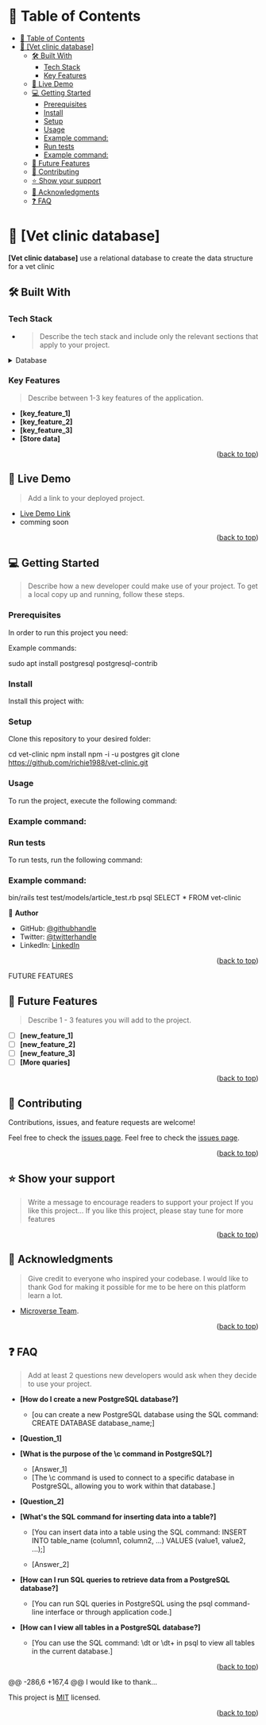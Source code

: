 
# 📗 Table of Contents

- [📗 Table of Contents](#-table-of-contents)
- [📖 \[Vet clinic database\] ](#-vet-clinic-database-)
  - [🛠 Built With ](#-built-with-)
    - [Tech Stack ](#tech-stack-)
    - [Key Features ](#key-features-)
  - [🚀 Live Demo ](#-live-demo-)
  - [💻 Getting Started ](#-getting-started-)
    - [Prerequisites](#prerequisites)
    - [Install](#install)
    - [Setup](#setup)
    - [Usage](#usage)
    - [Example command:](#example-command)
    - [Run tests](#run-tests)
    - [Example command:](#example-command-1)
  - [🔭 Future Features ](#-future-features-)
  - [🤝 Contributing ](#-contributing-)
  - [⭐️ Show your support ](#️-show-your-support-)
  - [🙏 Acknowledgments ](#-acknowledgments-)
  - [❓ FAQ ](#-faq-)

<!-- PROJECT DESCRIPTION -->

# 📖 [Vet clinic database] <a name="about-project"></a>

**[Vet clinic database]** use a relational database to create the data structure for a vet clinic

## 🛠 Built With <a name="built-with"></a>

### Tech Stack <a name="tech-stack"></a>

- > Describe the tech stack and include only the relevant sections that apply to your project.

<details>
<summary>Database</summary>
  <ul>
    <li><a href="https://www.postgresql.org/">PostgreSQL</a></li>
  </ul>
</details>

<!-- Features -->

### Key Features <a name="key-features"></a>

> Describe between 1-3 key features of the application.
- **[key_feature_1]**
- **[key_feature_2]**
- **[key_feature_3]**
- **[Store data]**

<p align="right">(<a href="#readme-top">back to top</a>)</p>

<!-- LIVE DEMO -->

## 🚀 Live Demo <a name="live-demo"></a>

> Add a link to your deployed project.
- [Live Demo Link](<deployment-URL>)
- comming soon

<p align="right">(<a href="#readme-top">back to top</a>)</p>

<!-- GETTING STARTED -->

## 💻 Getting Started <a name="getting-started"></a>

> Describe how a new developer could make use of your project.
To get a local copy up and running, follow these steps.

### Prerequisites

In order to run this project you need:

Example commands:

sudo apt install postgresql postgresql-contrib


### Install

Install this project with:


### Setup

Clone this repository to your desired folder:

  cd vet-clinic
  npm install
  npm -i -u postgres
  git clone https://github.com/richie1988/vet-clinic.git

### Usage

To run the project, execute the following command:


### Example command:
<!-- ```sh
  rails server
  psql -f schema.sql -f data.sql -f queries.sql
```
- -->

### Run tests

To run tests, run the following command:


### Example command:

  bin/rails test test/models/article_test.rb
  psql
  SELECT * FROM vet-clinic

👤 **Author**

- GitHub: [@githubhandle](https://github.com/richie1988)
- Twitter: [@twitterhandle](https://twitter.com/RICHARDSIK51272)
- LinkedIn: [LinkedIn](https://www.linkedin.com/in/richard-sikaonga-039940275/)

<p align="right">(<a href="#readme-top">back to top</a>)</p>

 FUTURE FEATURES 

## 🔭 Future Features <a name="future-features"></a>

> Describe 1 - 3 features you will add to the project.
- [ ] **[new_feature_1]**
- [ ] **[new_feature_2]**
- [ ] **[new_feature_3]**
- [ ] **[More quaries]**

<p align="right">(<a href="#readme-top">back to top</a>)</p>


## 🤝 Contributing <a name="contributing"></a>

Contributions, issues, and feature requests are welcome!

Feel free to check the [issues page](../../issues/).
Feel free to check the [issues page](https://github.com/richie1988/vet-clinic/issues).

<p align="right">(<a href="#readme-top">back to top</a>)</p>

<!-- SUPPORT -->

## ⭐️ Show your support <a name="support"></a>

> Write a message to encourage readers to support your project
If you like this project...
If you like this project, please stay tune for more features

<p align="right">(<a href="#readme-top">back to top</a>)</p>

<!-- ACKNOWLEDGEMENTS -->

## 🙏 Acknowledgments <a name="acknowledgements"></a>

> Give credit to everyone who inspired your codebase.
I would like to thank God for making it possible for me to be here on this platform learn a lot.

- [Microverse Team](https://www.microverse.org/).

<p align="right">(<a href="#readme-top">back to top</a>)</p>

<!--FAQ (optional)-->

## ❓ FAQ <a name="faq"></a>

> Add at least 2 questions new developers would ask when they decide to use your project.
- **[How do I create a new PostgreSQL database?]**

  - [ou can create a new PostgreSQL database using the SQL command: CREATE DATABASE database_name;]

- **[Question_1]**
- **[What is the purpose of the \c command in PostgreSQL?]**

  - [Answer_1]
  - [The \c command is used to connect to a specific database in PostgreSQL, allowing you to work within that database.]

- **[Question_2]**
- **[What's the SQL command for inserting data into a table?]**
  - [You can insert data into a table using the SQL command: INSERT INTO table_name (column1, column2, ...) VALUES (value1, value2, ...);]

  - [Answer_2]
- **[How can I run SQL queries to retrieve data from a PostgreSQL database?]**
  - [You can run SQL queries in PostgreSQL using the psql command-line interface or through application code.]

- **[How can I view all tables in a PostgreSQL database?]**
  - [You can use the SQL command: \dt or \dt+ in psql to view all tables in the current database.]

<p align="right">(<a href="#readme-top">back to top</a>)</p>

@@ -286,6 +167,4 @@ I would like to thank...

This project is [MIT](./LICENSE) licensed.

<p align="right">(<a href="#readme-top">back to top</a>)</p>
